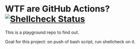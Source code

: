 # WTF are GitHub Actions? [![Shellcheck Status](https://github.com/zachlatta/wtf-are-github-actions/workflows/Shellcheck/badge.svg)](https://github.com/zachlatta/wtf-are-github-actions/actions?query=workflow%3AShellcheck)

This is a playground repo to find out.

Goal for this project: on push of bash script, run shellcheck on it.

